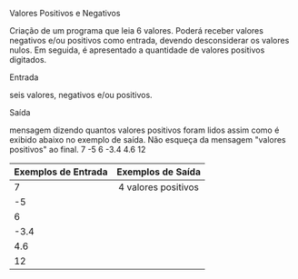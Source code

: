 Valores Positivos e Negativos


Criação de um programa que leia 6 valores. Poderá receber valores negativos e/ou positivos como entrada, devendo desconsiderar os valores nulos. Em seguida, é apresentado a quantidade de valores positivos digitados.

Entrada

seis valores, negativos e/ou positivos.

Saída

mensagem dizendo quantos valores positivos foram lidos assim como é exibido abaixo no exemplo de saída. Não esqueça da mensagem "valores positivos" ao final.
 7
-5
6
-3.4
4.6
12

| Exemplos de Entrada  | Exemplos de Saída |
| ------------- |:-------------:|
|       7       |    4 valores positivos        |
|      -5       |            |
|       6       |            |
|     -3.4      |            |
|       4.6     |            |
|       12      |            |
